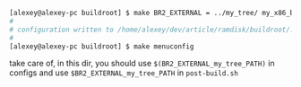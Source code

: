 ```sh
[alexey@alexey-pc buildroot] $ make BR2_EXTERNAL = ../my_tree/ my_x86_board_defconfig
#
# configuration written to /home/alexey/dev/article/ramdisk/buildroot/.config
#
[alexey@alexey-pc buildroot] $ make menuconfig
```

take care of, in this dir, you should use `$(BR2_EXTERNAL_my_tree_PATH)` in configs and use `$BR2_EXTERNAL_my_tree_PATH` in `post-build.sh`